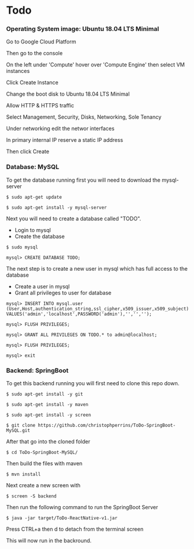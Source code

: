 # Todo
  
### Operating System image: Ubuntu 18.04 LTS Minimal

Go to Google Cloud Platform

Then go to the console

On the left under 'Compute' hover over 'Compute Engine' then select VM instances

Click Create Instance

Change the boot disk to Ubuntu 18.04 LTS Minimal

Allow HTTP & HTTPS traffic

Select Management, Security, Disks, Networking, Sole Tenancy

Under networking edit the networ interfaces

In primary internal IP reserve a static IP address

Then click Create

### Database: MySQL

To get the database running first you will need to download the mysql-server 

`$ sudo apt-get update`

`$ sudo apt-get install -y mysql-server`

Next you will need to create a database called "TODO".
* Login to mysql
* Create the database

`$ sudo mysql`

`mysql> CREATE DATABASE TODO;`


The next step is to create a new user in mysql which has full access to the database
* Create a user in mysql
* Grant all privileges to user for database

`mysql> INSERT INTO mysql.user (User,Host,authentication_string,ssl_cipher,x509_issuer,x509_subject)
VALUES('admin','localhost',PASSWORD('admin'),'','','');`

`mysql> FLUSH PRIVILEGES;`

`mysql> GRANT ALL PRIVILEGES ON TODO.* to admin@localhost;`

`mysql> FLUSH PRIVILEGES;`

`mysql> exit`

### Backend: SpringBoot

To get this backend running you will first need to clone this repo down.

`$ sudo apt-get install -y git`

`$ sudo apt-get install -y maven`

`$ sudo apt-get install -y screen`

`$ git clone https://github.com/christophperrins/ToDo-SpringBoot-MySQL.git`


After that go into the cloned folder

`$ cd ToDo-SpringBoot-MySQL/`


Then build the files with maven

`$ mvn install`


Next create a new screen with

`$ screen -S backend`


Then run the following command to run the SpringBoot Server

`$ java -jar target/ToDo-ReactNative-v1.jar` 


Press CTRL+a then d to detach from the terminal screen


This will now run in the backround.


